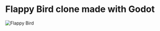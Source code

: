 ﻿# Flappy Bird clone made with Godot

![Flappy Bird](https://github.com/user-attachments/assets/1b1b97b6-3ff8-48a4-a46d-6a57c7c37bf5)

